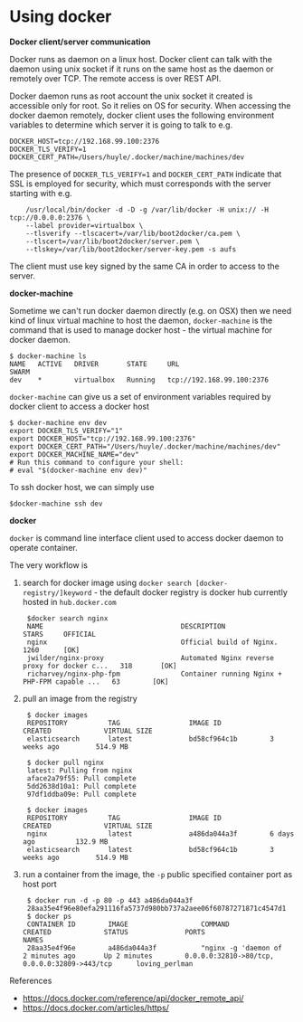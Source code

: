 # Using docker

**Docker client/server communication**

Docker runs as daemon on a linux host. Docker client can talk with the daemon using unix socket if it runs on the same host as the daemon or remotely over TCP. The remote access is over REST API.

Docker daemon runs as root account the unix socket it created is accessible only for root. So it relies on OS for 
security. When accessing the docker daemon remotely, docker client uses the following environment variables to determine 
which server it is going to talk to e.g.

    DOCKER_HOST=tcp://192.168.99.100:2376
    DOCKER_TLS_VERIFY=1
    DOCKER_CERT_PATH=/Users/huyle/.docker/machine/machines/dev

The presence of `DOCKER_TLS_VERIFY=1` and `DOCKER_CERT_PATH` indicate that SSL is employed for security, which 
must corresponds with the server starting with e.g.

        /usr/local/bin/docker -d -D -g /var/lib/docker -H unix:// -H tcp://0.0.0.0:2376 \
        --label provider=virtualbox \
        --tlsverify --tlscacert=/var/lib/boot2docker/ca.pem \
        --tlscert=/var/lib/boot2docker/server.pem \
        --tlskey=/var/lib/boot2docker/server-key.pem -s aufs

The client must use key signed by the same CA in order to access to the server.

**docker-machine**

Sometime we can't run docker daemon directly (e.g. on OSX) then we need kind of linux virtual machine to host the daemon, `docker-machine` is the command that is used to manage docker host - the virtual machine for docker daemon.

    $ docker-machine ls
    NAME   ACTIVE   DRIVER       STATE     URL                         SWARM
    dev    *        virtualbox   Running   tcp://192.168.99.100:2376

`docker-machine` can give us a set of environment variables required by docker client to access a docker host

    $ docker-machine env dev
    export DOCKER_TLS_VERIFY="1"
    export DOCKER_HOST="tcp://192.168.99.100:2376"
    export DOCKER_CERT_PATH="/Users/huyle/.docker/machine/machines/dev"
    export DOCKER_MACHINE_NAME="dev"
    # Run this command to configure your shell:
    # eval "$(docker-machine env dev)"
    
To ssh docker host, we can simply use 

    $docker-machine ssh dev

**docker**

`docker` is command line interface client used to access docker daemon to operate container. 

The very workflow is

1. search for docker image using `docker search [docker-registry/]keyword` - the default docker registry is docker hub currently hosted in `hub.docker.com`

        $docker search nginx
        NAME                                  DESCRIPTION                                     STARS     OFFICIAL 
        nginx                                 Official build of Nginx.                        1260      [OK]
        jwilder/nginx-proxy                   Automated Nginx reverse proxy for docker c...   318       [OK]
        richarvey/nginx-php-fpm               Container running Nginx + PHP-FPM capable ...   63        [OK]

2. pull an image from the registry

        $ docker images
        REPOSITORY          TAG                 IMAGE ID            CREATED             VIRTUAL SIZE
        elasticsearch       latest              bd58cf964c1b        3 weeks ago         514.9 MB

        $ docker pull nginx
        latest: Pulling from nginx
        aface2a79f55: Pull complete
        5dd2638d10a1: Pull complete
        97df1ddba09e: Pull complete
        
        $ docker images
        REPOSITORY          TAG                 IMAGE ID            CREATED             VIRTUAL SIZE
        nginx               latest              a486da044a3f        6 days ago          132.9 MB
        elasticsearch       latest              bd58cf964c1b        3 weeks ago         514.9 MB

3. run a container from the image, the `-p` public specified container port as host port 

        $ docker run -d -p 80 -p 443 a486da044a3f
        28aa35e4f96e80efa291116fa5737d980bb737a2aee06f60787271871c4547d1
        $ docker ps
        CONTAINER ID        IMAGE                  COMMAND                CREATED             STATUS              PORTS                                              NAMES
        28aa35e4f96e        a486da044a3f           "nginx -g 'daemon of   2 minutes ago       Up 2 minutes        0.0.0.0:32810->80/tcp, 0.0.0.0:32809->443/tcp      loving_perlman


References

* https://docs.docker.com/reference/api/docker_remote_api/
* https://docs.docker.com/articles/https/
